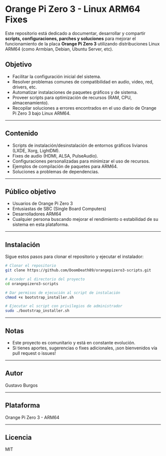 # Orange Pi Zero 3 - Linux ARM64 Fixes

Este repositorio está dedicado a documentar, desarrollar y compartir **scripts, configuraciones, parches y soluciones** para mejorar el funcionamiento de la placa **Orange Pi Zero 3** utilizando distribuciones Linux ARM64 (como Armbian, Debian, Ubuntu Server, etc).


## Objetivo

- Facilitar la configuración inicial del sistema.  
- Resolver problemas comunes de compatibilidad en audio, video, red, drivers, etc.  
- Automatizar instalaciones de paquetes gráficos y de sistema.  
- Proveer scripts para optimización de recursos (RAM, CPU, almacenamiento).  
- Recopilar soluciones a errores encontrados en el uso diario de Orange Pi Zero 3 bajo Linux ARM64.

---

## Contenido

- Scripts de instalación/desinstalación de entornos gráficos livianos (LXDE, Xorg, LightDM).  
- Fixes de audio (HDMI, ALSA, PulseAudio).  
- Configuraciones personalizadas para minimizar el uso de recursos.  
- Ejemplos de compilación de paquetes para ARM64.  
- Soluciones a problemas de dependencias.

---

## Público objetivo

- Usuarios de Orange Pi Zero 3  
- Entusiastas de SBC (Single Board Computers)  
- Desarrolladores ARM64  
- Cualquier persona buscando mejorar el rendimiento o estabilidad de su sistema en esta plataforma.

---

## Instalación

Sigue estos pasos para clonar el repositorio y ejecutar el instalador:

```bash
# Clonar el repositorio
git clone https://github.com/DoomDeath89/orangepizero3-scripts.git

# Acceder al directorio del proyecto
cd orangepizero3-scripts

# Dar permisos de ejecución al script de instalación
chmod +x bootstrap_installer.sh

# Ejecutar el script con privilegios de administrador
sudo ./bootstrap_installer.sh
```

---

## Notas

- Este proyecto es comunitario y está en constante evolución.  
- Si tienes aportes, sugerencias o fixes adicionales, ¡son bienvenidos vía pull request o issues!

---

## Autor

Gustavo Burgos

---

## Plataforma

Orange Pi Zero 3 - ARM64

---

## Licencia

MIT
